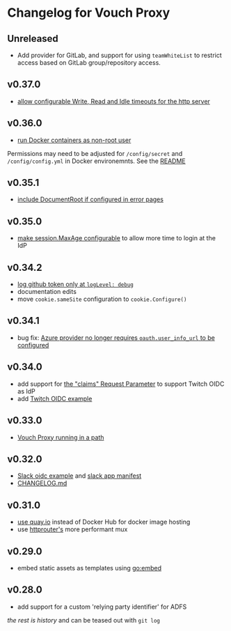 # Changelog for Vouch Proxy

## Unreleased

- Add provider for GitLab, and support for using `teamWhiteList` to restrict access based on GitLab group/repository access.

## v0.37.0

- [allow configurable Write, Read and Idle timeouts for the http server](https://github.com/vouch/vouch-proxy/pull/468)

## v0.36.0

- [run Docker containers as non-root user](https://github.com/vouch/vouch-proxy/pull/444)

Permissions may need to be adjusted for `/config/secret` and `/config/config.yml` in Docker environemnts. See the [README](https://github.com/vouch/vouch-proxy#running-from-docker)

## v0.35.1

- [include DocumentRoot if configured in error pages](https://github.com/vouch/vouch-proxy/pull/439)

## v0.35.0

- [make session.MaxAge configurable](https://github.com/vouch/vouch-proxy/issues/318) to allow more time to login at the IdP

## v0.34.2

- [log github token only at `logLevel: debug`](https://github.com/vouch/vouch-proxy/pull/436)
- documentation edits
- move `cookie.sameSite` configuration to `cookie.Configure()`

## v0.34.1

- bug fix: [Azure provider no longer requires `oauth.user_info_url` to be configured](https://github.com/vouch/vouch-proxy/issues/417)

## v0.34.0

- add support for [the "claims" Request Parameter](https://openid.net/specs/openid-connect-core-1_0.html#ClaimsParameter) to support Twitch OIDC as IdP
- add [Twitch OIDC example](https://github.com/vouch/vouch-proxy/blob/master/config/config.yml_example_twitch)

## v0.33.0

- [Vouch Proxy running in a path](https://github.com/vouch/vouch-proxy/issues/373)

## v0.32.0

- [Slack oidc example](https://github.com/vouch/vouch-proxy/blob/master/config/config.yml_example_slack) and [slack app manifest](https://github.com/vouch/vouch-proxy/blob/master/examples/slack/vouch-slack-oidc-app-manifest.yml)
- [CHANGELOG.md](https://github.com/vouch/vouch-proxy/blob/master/CHANGELOG.md)

## v0.31.0

- [use quay.io](https://quay.io/repository/vouch/vouch-proxy?tab=tags) instead of Docker Hub for docker image hosting
- use [httprouter's](https://github.com/julienschmidt/httprouter) more performant mux

## v0.29.0

- embed static assets as templates using [go:embed](https://golang.org/pkg/embed/)

## v0.28.0

- add support for a custom 'relying party identifier' for ADFS

_the rest is history_ and can be teased out with `git log`

